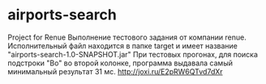 # airports-search
Project for Renue
Выполнение тестового задания от компании renue. Исполнительный файл находится в папке target и имеет название "airports-search-1.0-SNAPSHOT.jar"
При тестовых прогонах, для поиска подстроки "Bo" во второй колонке, программа выдавала самый минимальный результат 31 мс. 
http://joxi.ru/E2pRW6QTvd7dXr
